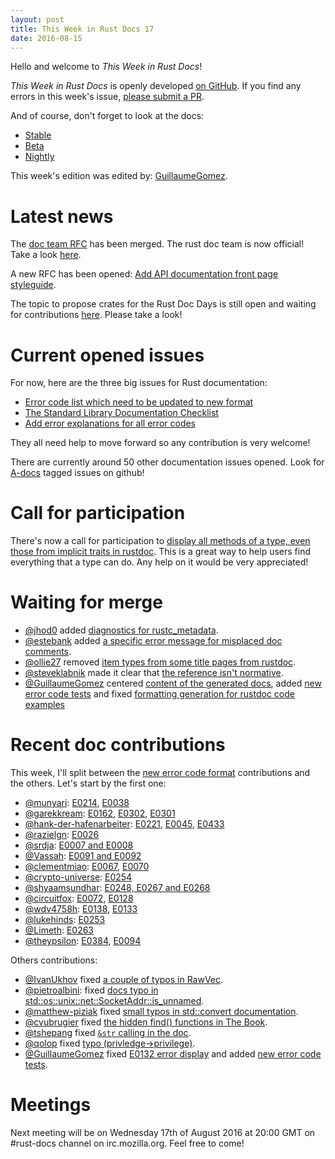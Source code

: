 ```yaml
---
layout: post
title: This Week in Rust Docs 17
date: 2016-08-15
---
```


Hello and welcome to *This Week in Rust Docs*!

*This Week in Rust Docs* is openly developed [on GitHub](https://github.com/GuillaumeGomez/this-week-in-rust-docs).
If you find any errors in this week's issue, [please submit a PR](https://github.com/GuillaumeGomez/this-week-in-rust-docs/pulls).

And of course, don't forget to look at the docs:

* [Stable](https://doc.rust-lang.org/)
* [Beta](http://doc.rust-lang.org/beta/)
* [Nightly](http://doc.rust-lang.org/nightly/)

This week's edition was edited by: [GuillaumeGomez](https://github.com/GuillaumeGomez).

# Latest news

The [doc team RFC](https://github.com/rust-lang/rfcs/pull/1683#issuecomment-237384575) has been merged. The rust doc team is now official! Take a look [here](https://www.rust-lang.org/en-US/team.html#Documentation-team).

A new RFC has been opened: [Add API documentation front page styleguide](https://github.com/rust-lang/rfcs/pull/1687).

The topic to propose crates for the Rust Doc Days is still open and waiting for contributions [here](https://users.rust-lang.org/t/call-for-proposals-for-next-rust-doc-days-crates/6685). Please take a look!

# Current opened issues

For now, here are the three big issues for Rust documentation:

* [Error code list which need to be updated to new format](https://github.com/rust-lang/rust/issues/35233)
* [The Standard Library Documentation Checklist](https://github.com/rust-lang/rust/issues/29329)
* [Add error explanations for all error codes](https://github.com/rust-lang/rust/issues/32777)

They all need help to move forward so any contribution is very welcome!

There are currently around 50 other documentation issues opened. Look for [A-docs](https://github.com/rust-lang/rust/issues?q=is%3Aopen+is%3Aissue+label%3AA-docs) tagged issues on github!

# Call for participation

There's now a call for participation to [display all methods of a type, even those from implicit traits in rustdoc](https://github.com/rust-lang/rust/issues/33772). This is a great way to help users find everything that a type can do. Any help on it would be very appreciated!

# Waiting for merge

* [@jhod0](https://github.com/jhod0) added [diagnostics for rustc_metadata](https://github.com/rust-lang/rust/pull/34970).
* [@estebank](https://github.com/estebank) added [a specific error message for misplaced doc comments](https://github.com/rust-lang/rust/pull/33922).
* [@ollie27](https://github.com/ollie27) removed [item types from some title pages from rustdoc](https://github.com/rust-lang/rust/pull/35003).
* [@steveklabnik](https://github.com/steveklabnik) made it clear that [the reference isn't normative](https://github.com/rust-lang/rust/pull/35102).
* [@GuillaumeGomez](https://github.com/GuillaumeGomez) centered [content of the generated docs](https://github.com/rust-lang/rust/pull/35682), added [new error code tests](https://github.com/rust-lang/rust/pull/35680) and fixed [formatting generation for rustdoc code examples](https://github.com/rust-lang/rust/pull/35012)

# Recent doc contributions

This week, I'll split between the [new error code format](https://github.com/rust-lang/rust/issues/35233) contributions and the others. Let's start by the first one:

* [@munyari](https://github.com/munyari): [E0214](https://github.com/rust-lang/rust/pull/35470), [E0038](https://github.com/rust-lang/rust/pull/35537)
* [@garekkream](https://github.com/garekkream): [E0162](https://github.com/rust-lang/rust/pull/35524), [E0302](https://github.com/rust-lang/rust/pull/35644), [E0301](https://github.com/rust-lang/rust/pull/35643)
* [@hank-der-hafenarbeiter](https://github.com/hank-der-hafenarbeiter): [E0221](https://github.com/rust-lang/rust/pull/35507), [E0045](https://github.com/rust-lang/rust/pull/35541), [E0433](https://github.com/rust-lang/rust/pull/35536)
* [@razielgn](https://github.com/razielgn): [E0026](https://github.com/rust-lang/rust/pull/35504)
* [@srdja](https://github.com/srdja): [E0007 and E0008](https://github.com/rust-lang/rust/pull/35530)
* [@Vassah](https://github.com/Vassah): [E0091 and E0092](https://github.com/rust-lang/rust/pull/35528)
* [@clementmiao](https://github.com/clementmiao): [E0067](https://github.com/rust-lang/rust/pull/35616), [E0070](https://github.com/rust-lang/rust/pull/35615)
* [@crypto-universe](https://github.com/crypto-universe): [E0254](https://github.com/rust-lang/rust/pull/35596)
* [@shyaamsundhar](https://github.com/shyaamsundhar): [E0248, E0267 and E0268](https://github.com/rust-lang/rust/pull/35586)
* [@circuitfox](https://github.com/circuitfox): [E0072](https://github.com/rust-lang/rust/pull/35576), [E0128](https://github.com/rust-lang/rust/pull/35555)
* [@wdv4758h](https://github.com/wdv4758h): [E0138](https://github.com/rust-lang/rust/pull/35573), [E0133](https://github.com/rust-lang/rust/pull/35565)
* [@lukehinds](https://github.com/lukehinds): [E0253](https://github.com/rust-lang/rust/pull/35558)
* [@Limeth](https://github.com/Limeth): [E0263](https://github.com/rust-lang/rust/pull/35557)
* [@theypsilon](https://github.com/theypsilon): [E0384](https://github.com/rust-lang/rust/pull/35552), [E0094](https://github.com/rust-lang/rust/pull/35646)

Others contributions:

* [@IvanUkhov](https://github.com/IvanUkhov) fixed [a couple of typos in RawVec](https://github.com/rust-lang/rust/pull/35661).
* [@pietroalbini](https://github.com/pietroalbini): fixed [docs typo in std::os::unix::net::SocketAddr::is_unnamed](https://github.com/rust-lang/rust/pull/35569).
* [@matthew-piziak](https://github.com/matthew-piziak) fixed [small typos in std::convert documentation](https://github.com/rust-lang/rust/pull/35622).
* [@cvubrugier](https://github.com/cvubrugier) fixed [the hidden find() functions in The Book](https://github.com/rust-lang/rust/pull/35620).
* [@tshepang](https://github.com/tshepang) fixed [`&str` calling in the doc](https://github.com/rust-lang/rust/pull/35597).
* [@qolop](https://github.com/qolop) fixed [typo (privledge->privilege)](https://github.com/rust-lang/rust/pull/34941).
* [@GuillaumeGomez](https://github.com/GuillaumeGomez) fixed [E0132 error display](https://github.com/rust-lang/rust/pull/35477) and added [new error code tests](https://github.com/rust-lang/rust/pull/35431).

# Meetings

Next meeting will be on Wednesday 17th of August 2016 at 20:00 GMT on #rust-docs channel on irc.mozilla.org. Feel free to come!
